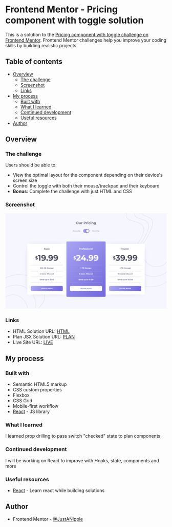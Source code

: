 # Frontend Mentor - Pricing component with toggle solution

This is a solution to the [Pricing component with toggle challenge on Frontend Mentor](https://www.frontendmentor.io/challenges/pricing-component-with-toggle-8vPwRMIC). Frontend Mentor challenges help you improve your coding skills by building realistic projects. 

## Table of contents

- [Overview](#overview)
  - [The challenge](#the-challenge)
  - [Screenshot](#screenshot)
  - [Links](#links)
- [My process](#my-process)
  - [Built with](#built-with)
  - [What I learned](#what-i-learned)
  - [Continued development](#continued-development)
  - [Useful resources](#useful-resources)
- [Author](#author)

## Overview

### The challenge

Users should be able to:

- View the optimal layout for the component depending on their device's screen size
- Control the toggle with both their mouse/trackpad and their keyboard
- **Bonus**: Complete the challenge with just HTML and CSS

### Screenshot

![](./src/assets/design/screenshot-desktop.png)

### Links

- HTML Solution URL: [HTML](https://github.com/JustANipple/pricing-component-with-toggle/blob/main/index.html)
- Plan JSX Solution URL: [PLAN](https://github.com/JustANipple/pricing-component-with-toggle/blob/main/src/components/Plan/Plan.jsx)
- Live Site URL: [LIVE]()

## My process

### Built with

- Semantic HTML5 markup
- CSS custom properties
- Flexbox
- CSS Grid
- Mobile-first workflow
- [React](https://reactjs.org/) - JS library

### What I learned

I learned prop drilling to pass switch "checked" state to plan components

### Continued development

I will be working on React to improve with Hooks, state, components and more

### Useful resources

- [React](https://react.dev/learn) - Learn react while building solutions

## Author

- Frontend Mentor - [@JustANipple](https://www.frontendmentor.io/profile/JustANipple)